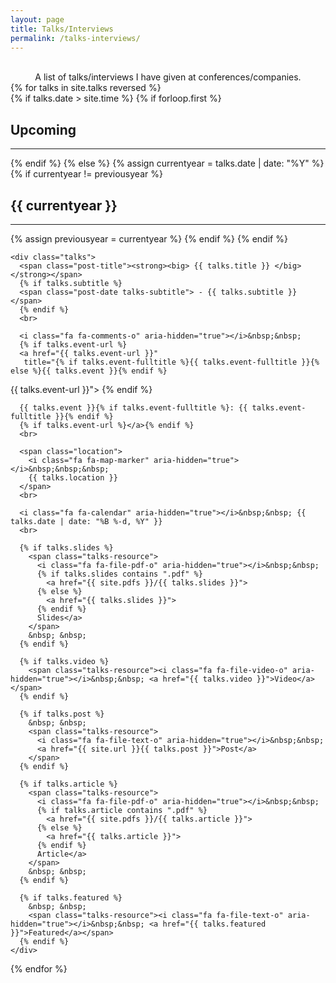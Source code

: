```yaml
---
layout: page
title: Talks/Interviews
permalink: /talks-interviews/
---
```

<br>
<div align="center"> A list of talks/interviews I have given at conferences/companies. </div>

<div>
{% for talks in site.talks reversed %}
  <br>
  {% if talks.date > site.time %}
    {% if forloop.first %}
      <h2 class="talks-section" id="upcoming">Upcoming</h2>
      <hr class="talks-hr">
    {% endif %}
  {% else %}
    {% assign currentyear = talks.date | date: "%Y" %}
    {% if currentyear != previousyear %}
      <h2 class="talks-section" id="y{{ talks.date | date: "%Y"}}">{{ currentyear }}</h2>
      <hr class="talks-hr">
      {% assign previousyear = currentyear %}
    {% endif %}
  {% endif %}


    <div class="talks">
      <span class="post-title"><strong><big> {{ talks.title }} </big></strong></span>
      {% if talks.subtitle %}
      <span class="post-date talks-subtitle"> - {{ talks.subtitle }} </span>
      {% endif %}
      <br>

      <i class="fa fa-comments-o" aria-hidden="true"></i>&nbsp;&nbsp;
      {% if talks.event-url %}
      <a href="{{ talks.event-url }}"
       title="{% if talks.event-fulltitle %}{{ talks.event-fulltitle }}{% else %}{{ talks.event }}{% endif %}
{{ talks.event-url }}">
      {% endif %}

      {{ talks.event }}{% if talks.event-fulltitle %}: {{ talks.event-fulltitle }}{% endif %}
      {% if talks.event-url %}</a>{% endif %}
      <br>

      <span class="location">
        <i class="fa fa-map-marker" aria-hidden="true"></i>&nbsp;&nbsp;&nbsp;
        {{ talks.location }}
      </span>
      <br>

      <i class="fa fa-calendar" aria-hidden="true"></i>&nbsp;&nbsp; {{ talks.date | date: "%B %-d, %Y" }}
      <br>

      {% if talks.slides %}
        <span class="talks-resource">
          <i class="fa fa-file-pdf-o" aria-hidden="true"></i>&nbsp;&nbsp;
          {% if talks.slides contains ".pdf" %}
            <a href="{{ site.pdfs }}/{{ talks.slides }}">
          {% else %}
            <a href="{{ talks.slides }}">
          {% endif %}
          Slides</a>
        </span>
        &nbsp; &nbsp;
      {% endif %}

      {% if talks.video %}
        <span class="talks-resource"><i class="fa fa-file-video-o" aria-hidden="true"></i>&nbsp;&nbsp; <a href="{{ talks.video }}">Video</a></span>
      {% endif %}

      {% if talks.post %}
        &nbsp; &nbsp;
        <span class="talks-resource">
          <i class="fa fa-file-text-o" aria-hidden="true"></i>&nbsp;&nbsp;
          <a href="{{ site.url }}{{ talks.post }}">Post</a>
        </span>
      {% endif %}

      {% if talks.article %}
        <span class="talks-resource">
          <i class="fa fa-file-pdf-o" aria-hidden="true"></i>&nbsp;&nbsp;
          {% if talks.article contains ".pdf" %}
            <a href="{{ site.pdfs }}/{{ talks.article }}">
          {% else %}
            <a href="{{ talks.article }}">
          {% endif %}
          Article</a>
        </span>
        &nbsp; &nbsp;
      {% endif %}

      {% if talks.featured %}
        &nbsp; &nbsp;
        <span class="talks-resource"><i class="fa fa-file-text-o" aria-hidden="true"></i>&nbsp;&nbsp; <a href="{{ talks.featured }}">Featured</a></span>
      {% endif %}
    </div>
{% endfor %}
</div>
